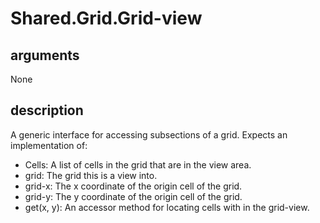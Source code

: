 # Shared.Grid.Grid-view

## arguments

None

## description

A generic interface for accessing subsections of a grid.
Expects an implementation of:
- Cells: A list of cells in the grid that are in the view area.
- grid: The grid this is a view into.
- grid-x: The x coordinate of the origin cell of the grid.
- grid-y: The y coordinate of the origin cell of the grid.
- get(x, y): An accessor method for locating cells with in the grid-view.